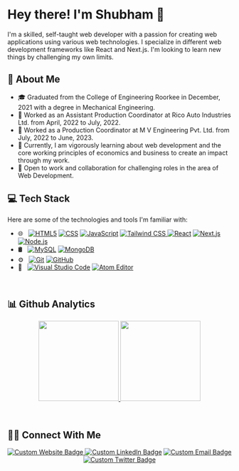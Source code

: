 # Hey there! I'm Shubham 👋

I'm a skilled, self-taught web developer with a passion for creating web applications using various web technologies. I specialize in different web development frameworks like React and Next.js. I'm looking to learn new things by challenging my own limits.

## 👨 About Me

- 🎓 Graduated from the College of Engineering Roorkee in December, 2021 with a degree in Mechanical Engineering.
- 💼 Worked as an Assistant Production Coordinator at Rico Auto Industries Ltd. from April, 2022 to July, 2022.
- 💼 Worked as a Production Coordinator at M V Engineering Pvt. Ltd. from July, 2022 to June, 2023.
- 🌱 Currently, I am vigorously learning about web development and the core working principles of economics and business to create an impact through my work.
- 🚀 Open to work and collaboration for challenging roles in the area of Web Development.

## 💻 Tech Stack

Here are some of the technologies and tools I'm familiar with:

<ul dir="auto">
<li>🌐 &nbsp;
<a target="_blank" rel="noopener noreferrer nofollow" href="https://img.shields.io/badge/-HTML5-333333?style=flat&logo=HTML5"><img src="https://img.shields.io/badge/-HTML5-333333?style=flat&logo=HTML5" alt="HTML5"  style="max-width: 100%;"></a>
<a target="_blank" rel="noopener noreferrer nofollow" href="https://img.shields.io/badge/-CSS-333333?style=flat&logo=CSS3&logoColor=1572B6"><img src="https://img.shields.io/badge/-CSS-333333?style=flat&logo=CSS3&logoColor=1572B6" alt="CSS" style="max-width: 100%;"></a>
<a target="_blank" rel="noopener noreferrer nofollow" href="https://img.shields.io/badge/-JavaScript-333333?style=flat&logo=javascript"><img src="https://img.shields.io/badge/-JavaScript-333333?style=flat&logo=javascript" alt="JavaScript" style="max-width: 100%;"></a>
<a target="_blank" rel="noopener noreferrer nofollow" href="https://img.shields.io/badge/Tailwind%20CSS-333333?style=flat&logo=tailwindcss">
  <img src="https://img.shields.io/badge/Tailwind%20CSS-333333?style=flat&logo=tailwindcss" alt="Tailwind CSS" style="max-width: 100%;">
</a>
<a target="_blank" rel="noopener noreferrer nofollow" href="https://img.shields.io/badge/-React-333333?style=flat&logo=react"><img src="https://img.shields.io/badge/-React-333333?style=flat&logo=react" alt="React" style="max-width: 100%;"></a>
<a target="_blank" rel="noopener noreferrer nofollow" href="https://img.shields.io/badge/Next.js-333333?style=flat&logo=next.js">
  <img src="https://img.shields.io/badge/Next.js-333333?style=flat&logo=next.js" alt="Next.js" style="max-width: 100%;">
</a>
<a target="_blank" rel="noopener noreferrer nofollow" href="https://img.shields.io/badge/-Node.js-333333?style=flat&logo=node.js"><img src="https://img.shields.io/badge/-Node.js-333333?style=flat&logo=node.js" alt="Node.js" style="max-width: 100%;"></a>

</li>
<li>🛢 &nbsp;
<a target="_blank" rel="noopener noreferrer nofollow" href="https://img.shields.io/badge/-MySQL-333333?style=flat&logo=mysql"><img src="https://img.shields.io/badge/-MySQL-333333?style=flat&logo=mysql" alt="MySQL" style="max-width: 100%;"></a>
<a target="_blank" rel="noopener noreferrer nofollow" href="https://img.shields.io/badge/-MongoDB-333333?style=flat&logo=mongodb"><img src="https://img.shields.io/badge/-MongoDB-333333?style=flat&logo=mongodb" alt="MongoDB" style="max-width: 100%;"></a></li>
<li>⚙️ &nbsp;
<a target="_blank" rel="noopener noreferrer nofollow" href="https://img.shields.io/badge/-Git-333333?style=flat&logo=git"><img src="https://img.shields.io/badge/-Git-333333?style=flat&logo=git" alt="Git" style="max-width: 100%;"></a>
<a target="_blank" rel="noopener noreferrer nofollow" href="https://img.shields.io/badge/-GitHub-333333?style=flat&logo=github"><img src="https://img.shields.io/badge/-GitHub-333333?style=flat&logo=github" alt="GitHub" style="max-width: 100%;"></a></li>
<li>🔧 &nbsp;
<a target="_blank" rel="noopener noreferrer nofollow" href="https://img.shields.io/badge/-Visual%20Studio%20Code-333333?style=flat&logo=visual-studio-code&logoColor=007ACC"><img src="https://img.shields.io/badge/-Visual%20Studio%20Code-333333?style=flat&logo=visual-studio-code&logoColor=007ACC" alt="Visual Studio Code" style="max-width: 100%;"></a>
<a target="_blank" rel="noopener noreferrer nofollow" href="https://img.shields.io/badge/Atom-333333?style=flat&logo=atom"><img src="https://img.shields.io/badge/Atom-333333?style=flat&logo=atom" alt="Atom Editor" style="max-width: 100%;"></a></li>
</ul>
<br>

<!-- Github Analytics -->

## 📊 Github Analytics

<p align='center' dir="auto">
<a href="https://github.com/shubhamJaiswal23">
  <img height="180em" src="https://github-readme-stats-eight-theta.vercel.app/api?username=shubhamJaiswal23&show_icons=true&theme=algolia&include_all_commits=true&count_private=true" style="max-width: 100%;">
  <img height="180em" src="https://github-readme-stats-eight-theta.vercel.app/api/top-langs/?username=shubhamJaiswal23&layout=compact&langs_count=8&theme=algolia" style="max-width: 100%;">
</a>
</p>

<br>

## 🤝🏻 Connect With Me

<p align="center" dir="auto">
<a href="https://shubhamjaiswal.site" rel="nofollow">
<img src="https://img.shields.io/badge/Website-shubhamjaiswal.site-ff7f50?style=flat&logo=googlechrome&logoColor=white" alt="Custom Website Badge" style="max-width: 100%;">
</a> 
<a href="https://linkedin.com/in/meshubhamjaiswal" rel="nofollow"><img src="https://img.shields.io/badge/LinkedIn-Shubham%20Jaiswal-blue?style=flat&logo=linkedin&logoColor=white" alt="Custom LinkedIn Badge" style="max-width: 100%;"></a>
<a href="mailto:jaiswalshubham31012000@gmail.com"><img src="https://img.shields.io/badge/Email-jaiswalshubham31012000%40gmail.com-D14836?style=flat&logo=Gmail&logoColor=white" alt="Custom Email Badge" style="max-width: 100%;"></a>
<a href="https://twitter.com/Shubham78979387" rel="nofollow"><img src="https://img.shields.io/badge/Twitter-Shubham%20Jaiswal-1DA1F2?style=flat&logo=Twitter&logoColor=white" alt="Custom Twitter Badge" style="max-width: 100%;"></a>

</p>
